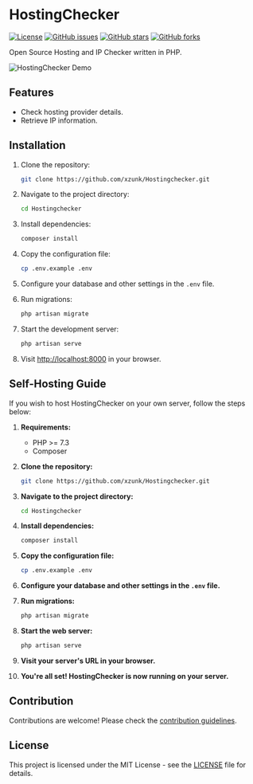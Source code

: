 
# HostingChecker

[![License](https://img.shields.io/badge/license-MIT-blue.svg)](https://github.com/xzunk/Hostingchecker/blob/main/LICENSE)
[![GitHub issues](https://img.shields.io/github/issues/xzunk/Hostingchecker)](https://github.com/xzunk/Hostingchecker/issues)
[![GitHub stars](https://img.shields.io/github/stars/xzunk/Hostingchecker)](https://github.com/xzunk/Hostingchecker/stargazers)
[![GitHub forks](https://img.shields.io/github/forks/xzunk/Hostingchecker)](https://github.com/xzunk/Hostingchecker/network)

Open Source Hosting and IP Checker written in PHP.

![HostingChecker Demo](demo.gif)

## Features

- Check hosting provider details.
- Retrieve IP information.


## Installation

1. Clone the repository:

    ```bash
    git clone https://github.com/xzunk/Hostingchecker.git
    ```

2. Navigate to the project directory:

    ```bash
    cd Hostingchecker
    ```

3. Install dependencies:

    ```bash
    composer install
    ```

4. Copy the configuration file:

    ```bash
    cp .env.example .env
    ```

5. Configure your database and other settings in the `.env` file.

6. Run migrations:

    ```bash
    php artisan migrate
    ```

7. Start the development server:

    ```bash
    php artisan serve
    ```

8. Visit [http://localhost:8000](http://localhost:8000) in your browser.

## Self-Hosting Guide

If you wish to host HostingChecker on your own server, follow the steps below:

1. **Requirements:**
    - PHP >= 7.3
    - Composer


2. **Clone the repository:**

    ```bash
    git clone https://github.com/xzunk/Hostingchecker.git
    ```

3. **Navigate to the project directory:**

    ```bash
    cd Hostingchecker
    ```

4. **Install dependencies:**

    ```bash
    composer install
    ```

5. **Copy the configuration file:**

    ```bash
    cp .env.example .env
    ```

6. **Configure your database and other settings in the `.env` file.**

7. **Run migrations:**

    ```bash
    php artisan migrate
    ```

8. **Start the web server:**

    ```bash
    php artisan serve
    ```

9. **Visit your server's URL in your browser.**

10. **You're all set! HostingChecker is now running on your server.**

## Contribution

Contributions are welcome! Please check the [contribution guidelines](CONTRIBUTING.md).

## License

This project is licensed under the MIT License - see the [LICENSE](LICENSE) file for details.


